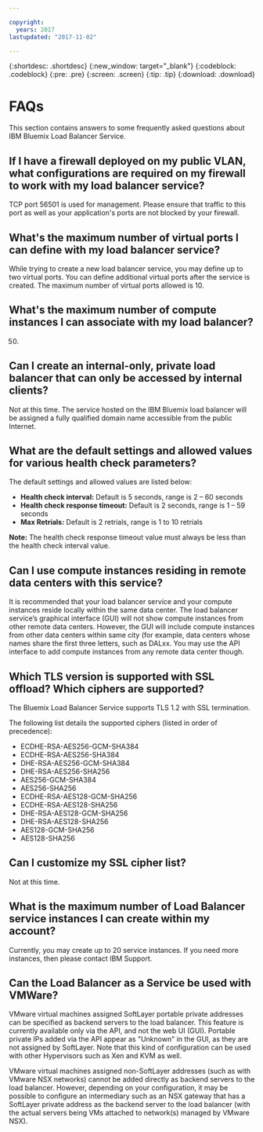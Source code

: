 ```yaml
---

copyright:
  years: 2017
lastupdated: "2017-11-02"

---
```


{:shortdesc: .shortdesc}
{:new_window: target="_blank"}
{:codeblock: .codeblock}
{:pre: .pre}
{:screen: .screen}
{:tip: .tip}
{:download: .download}

# FAQs

This section contains answers to some frequently asked questions about IBM Bluemix Load Balancer Service.

## If I have a firewall deployed on my public VLAN, what configurations are required on my firewall to work with my load balancer service?

TCP port 56501 is used for management. Please ensure that traffic to this port as well as your application's ports are not blocked by your firewall.

## What's the maximum number of virtual ports I can define with my load balancer service?

While trying to create a new load balancer service, you may define up to two virtual ports. You can define additional virtual ports after the service is created. The maximum number of virtual ports allowed is 10. 

## What's the maximum number of compute instances I can associate with my load balancer?

50.

## Can I create an internal-only, private load balancer that can only be accessed by internal clients?  

Not at this time. The service hosted on the IBM Bluemix load balancer will be assigned a fully qualified domain name accessible from the public Internet. 

## What are the default settings and allowed values for various health check parameters?

The default settings and allowed values are listed below:

* **Health check interval:** Default is 5 seconds, range is 2 – 60 seconds
* **Health check response timeout:** Default is 2 seconds, range is 1 – 59 seconds
* **Max Retrials:** Default is 2 retrials, range is 1 to 10 retrials

**Note:** The health check response timeout value must always be less than the health check interval value. 

## Can I use compute instances residing in remote data centers with this service? 

It is recommended that your load balancer service and your compute instances reside locally within the same data center. The load balancer service’s graphical interface (GUI) will not show compute instances from other remote data centers. However, the GUI will include compute instances from other data centers within same city (for example, data centers whose names share the first three letters, such as DALxx. You may use the API interface to add compute instances from any remote data center though. 

## Which TLS version is supported with SSL offload? Which ciphers are supported?

The Bluemix Load Balancer Service supports TLS 1.2 with SSL termination. 

The following list details the supported ciphers (listed in order of precedence):  

* ECDHE-RSA-AES256-GCM-SHA384 
* ECDHE-RSA-AES256-SHA384 
* DHE-RSA-AES256-GCM-SHA384 
* DHE-RSA-AES256-SHA256 
* AES256-GCM-SHA384 
* AES256-SHA256 
* ECDHE-RSA-AES128-GCM-SHA256 
* ECDHE-RSA-AES128-SHA256 
* DHE-RSA-AES128-GCM-SHA256 
* DHE-RSA-AES128-SHA256 
* AES128-GCM-SHA256 
* AES128-SHA256 

## Can I customize my SSL cipher list?

Not at this time.

## What is the maximum number of Load Balancer service instances I can create within my account? 

Currently, you may create up to 20 service instances. If you need more instances, then please contact IBM Support. 

## Can the Load Balancer as a Service be used with VMWare? 

VMware virtual machines assigned SoftLayer portable private addresses can be specified as backend servers to the load balancer. This feature is currently available only via the API, and not the web UI (GUI). Portable private IPs added via the API appear as "Unknown" in the GUI, as they are not assigned by SoftLayer. Note that this kind of configuration can be used with other Hypervisors such as Xen and KVM as well.

VMware virtual machines assigned non-SoftLayer addresses (such as with VMware NSX networks) cannot be added directly as backend servers to the load balancer. However, depending on your configuration, it may be possible to configure an intermediary such as an NSX gateway that has a SoftLayer private address as the backend server to the load balancer (with the actual servers being VMs attached to network(s) managed by VMware NSX).
